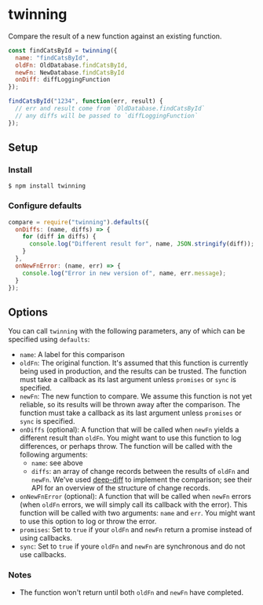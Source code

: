 # twinning
Compare the result of a new function against an existing function.
```js
const findCatsById = twinning({
  name: "findCatsById",
  oldFn: OldDatabase.findCatsById,
  newFn: NewDatabase.findCatsById
  onDiff: diffLoggingFunction
});

findCatsById("1234", function(err, result) {
  // err and result come from `OldDatabase.findCatsById`
  // any diffs will be passed to `diffLoggingFunction`
});
```

## Setup

### Install

```
$ npm install twinning
```

### Configure defaults

```js
compare = require("twinning").defaults({
  onDiffs: (name, diffs) => {
    for (diff in diffs) {
      console.log("Different result for", name, JSON.stringify(diff));
    }
  },
  onNewFnError: (name, err) => {
    console.log("Error in new version of", name, err.message);
  }
});
```

## Options
You can call `twinning` with the following parameters, any of which can be specified using `defaults`:
- `name`: A label for this comparison
- `oldFn`: The original function. It's assumed that this function is currently being used in production, and the results can be trusted. The function must take a callback as its last argument unless `promises` or `sync` is specified.
- `newFn`: The new function to compare. We assume this function is not yet reliable, so its results will be thrown away after the comparison. The function must take a callback as its last argument unless `promises` or `sync` is specified.
- `onDiffs` (optional): A function that will be called when `newFn` yields a different result than `oldFn`. You might want to use this function to log differences, or perhaps throw. The function will be called with the following arguments:
  - `name`: see above
  - `diffs`: an array of change records between the results of `oldFn` and `newFn`. We've used [deep-diff](https://github.com/flitbit/diff) to implement the comparison; see their API for an overview of the structure of change records.
- `onNewFnError` (optional): A function that will be called when `newFn` errors (when `oldFn` errors, we will simply call its callback with the error). This function will be called with two arguments: `name` and `err`. You might want to use this option to log or throw the error.
- `promises`: Set to `true` if your `oldFn` and `newFn` return a promise instead of using callbacks.
- `sync`: Set to `true` if youre `oldFn` and `newFn` are synchronous and do not use callbacks.

### Notes
- The function won't return until both `oldFn` and `newFn` have completed.
